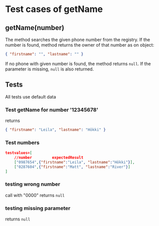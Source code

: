 # Test cases of getName

## **getName(number)**

The method searches the given phone number from the registry. If the number is found, method returns the owner of that number as on object:

```json
{ "firstname": "", "lastname": "" }
```

If no phone with given number is found, the method returns `null`.
If the parameter is missing, `null` is also returned.

## Tests

All tests use default data

### Test getName for number '12345678'

returns

```json
{ "firstname": "Leila", "lastname": "Hökki" }
```

### Test numbers

```json
testvalues=[
    //number         expectedResult
    ["0987654",{"firstname":"Leila", "lastname":"Hökki"}],
    ["0287604",{"firstname":"Matt", "lastname":"River"}]
]
```

### testing wrong number

call with "0000"
returns `null`

### testing missing parameter

returns `null`
